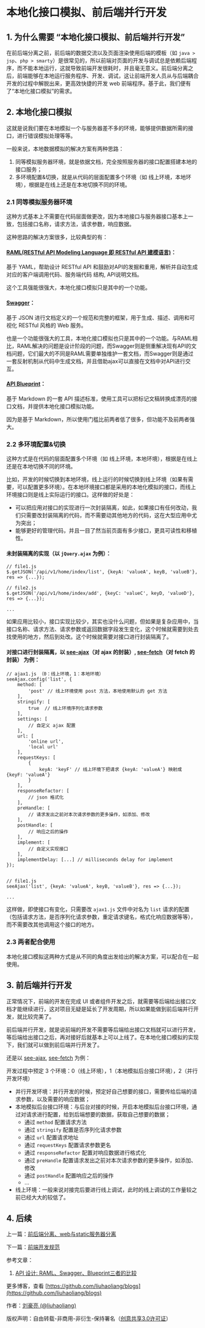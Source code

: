 # 本地化接口模拟、前后端并行开发

## 1. 为什么需要 “本地化接口模拟、前后端并行开发”

在前后端分离之前，前后端的数据交流以及页面渲染使用后端的模板（如 `java > jsp`、`php > smarty`）是很常见的，所以前端对页面的开发与调试总是依赖后端程序，而不能本地运行，这就导致前端开发很耗时，并且毫无意义。前后端分离之后，前端能够在本地运行服务程序、开发、调试，这让前端开发人员从与后端耦合开发的过程中解脱出来，更高效快捷的开发 web 前端程序。基于此，我们便有了“本地化接口模拟”的需求。

## 2. 本地化接口模拟

这就是说我们要在本地模拟一个与服务器差不多的环境，能够提供数据所需的接口，进行错误模拟处理等等。

一般来说，本地数据模拟的解决方案有两种思路：

1. 同等模拟服务器环境，就是依据文档，完全按照服务器的接口配置搭建本地的接口服务；
2. 多环境配置&切换，就是从代码的层面配置多个环境（如 线上环境，本地环境），根据是在线上还是在本地切换不同的环境。

### 2.1 同等模拟服务器环境

这种方式基本上不需要在代码层面做更改，因为本地接口与服务器接口基本上一致，包括接口名称，请求方法，请求参数，响应数据。

这种思路的解决方案很多，比较典型的有：

#### [RAML(RESTful API Modeling Language 即 RESTful API 建模语言)](https://raml.org/)：

基于 YAML，帮助设计 RESTful API 和鼓励对API的发掘和重用，解析并自动生成对应的客户端调用代码、服务端代码 结构, API说明文档。

这个工具强能很强大，本地化接口模拟只是其中的一个功能。

#### [Swagger](https://swagger.io/)：

基于 JSON 进行文档定义的一个规范和完整的框架，用于生成、描述、调用和可视化 RESTful 风格的 Web 服务。

也是一个功能很强大的工具，本地化接口模拟也只是其中的一个功能。与RAML相比，RAML解决的问题是设计阶段的问题，而Swagger则是侧重解决现有API的文档问题，它们最大的不同是RAML需要单独维护一套文档，而Swagger则是通过一套反射机制从代码中生成文档，并且借助ajax可以直接在文档中对API进行交互。

#### [API Blueprint](https://apiblueprint.org/)：

基于 Markdown 的一套 API 描述标准，使用工具可以把标记文稿转换成漂亮的接口文档，并提供本地化接口模拟功能。

因为是基于 Markdown，所以使用门槛比前两者低了很多，但功能不及前两者强大。

### 2.2 多环境配置&切换

这种方式是在代码的层面配置多个环境（如 线上环境，本地环境），根据是在线上还是在本地切换不同的环境。

比如，开发的时候切换到本地环境，线上运行的时候切换到线上环境（如果有需要，可以配置更多环境）。在本地环境接口都是采用的本地化模拟的接口，而线上环境接口则是线上实际运行的接口。这样做的好处是：

* 可以把应用对接口的实现进行一次封装隔离，如此，如果接口有任何改动，我们只需要改封装隔离的代码，而不需要动其他地方的代码，这在大型应用中尤为突出；
* 能够更好的管理代码，并且一目了然当前页面有多少接口，更具可读性和移植性。

#### 未封装隔离的实现（以 `jQuery.ajax` 为例）：

```
// file1.js
$.getJSON('/api/v1/home/index/list', {keyA: 'valueA', keyB, 'valueB'}, res => {...});

// file2.js
$.getJSON('/api/v1/home/index/add', {keyC: 'valueC', keyD, 'valueD'}, res => {...});

...

```

如果应用比较小，接口实现比较少，其实也没什么问题，但如果是复杂应用中，当接口名称、请求方法、请求参数或返回数据字段发生变化，这个时候就需要到处去找使用的地方，然后到处改。这个时候就需要对接口进行封装隔离了。

#### 对接口进行封装隔离，以 [see-ajax](https://github.com/liuhaoliang/see-ajax)（对 ajax 的封装）, [see-fetch](https://github.com/liuhaoliang/see-fetch)（对 fetch 的封装） 为例：

```
// ajax1.js （0：线上环境，1：本地环境）
seeAjax.config('list', {
    method: [
        'post' // 线上环境使用 post 方法，本地使用默认的 get 方法
    ],
    stringify: [
        true  // 线上环境序列化请求参数
    ],
    settings: [
        // 自定义 ajax 配置
    ],
    url: [
        'online url',
        'local url'
    ],
    requestKeys: [
        {
            keyA: 'keyF' // 线上环境下把请求 {keyA: 'valueA'} 映射成 {keyF: 'valueA'}
        }
    ],
    responseRefactor: [
        // json 格式化
    ],
    preHandle: [
        // 请求发出之前对本次请求参数的更多操作，如添加、修改
    ],
    postHandle: [
        // 响应之后的操作
    ],
    implement: [
        // 自定义实现接口
    ],
    implementDelay: [...] // milliseconds delay for implement
});


// file1.js
seeAjax('list', {keyA: 'valueA', keyB, 'valueB'}, res => {...});

...

```

这样做，即使接口有变化，只需要改 `ajax1.js` 文件中对名为 `list` 请求的配置（包括请求方法，是否序列化请求参数，重定请求键名，格式化响应数据等等），而不需要改其他调用这个接口的地方。

### 2.3 两者配合使用

本地化接口模拟这两种方式是从不同的角度出发给出的解决方案，可以配合在一起使用。

## 3. 前后端并行开发

正常情况下，前端的开发在完成 UI 或者组件开发之后，就需要等后端给出接口文档才能继续进行，这对项目无疑是延长了开发周期，所以如果能做到前后端并行开发，就比较完美了。

前后端并行开发，就是说前端的开发不需要等后端给出接口文档就可以进行开发，等后端给出接口之后，再对接好后就基本上可以上线了。在本地化接口模拟的实现下，我们就可以做到前后端并行开发了。

还是以 [see-ajax](https://github.com/liuhaoliang/see-ajax), [see-fetch](https://github.com/liuhaoliang/see-fetch) 为例：

开发过程中预定 3 个环境：0（线上环境），1（本地模拟后台接口环境），2（并行开发环境）

* 并行开发环境：并行开发的时候，预定好自己想要的接口，需要传给后端的请求参数，以及需要的响应数据；
* 本地模拟后台接口环境：与后台对接的时候，开启本地模拟后台接口环境，通过对请求进行配置，给到后端想要的数据，获取自己想要的数据；
   * 通过 `method` 配置请求方法
   * 通过 `stringify` 配置是否序列化请求参数
   * 通过 `url` 配置请求地址
   * 通过 `requestKeys` 配置请求参数更名
   * 通过 `responseRefactor` 配置对响应数据进行格式化
   * 通过 `preHandle` 配置请求发出之前对本次请求参数的更多操作，如添加、修改
   * 通过 `postHandle` 配置响应之后的操作
   * ...
* 线上环境：一般来说对接完后要进行线上调试，此时的线上调试的工作量较之前已经大大的较低了。


## 4. 后续

上一篇：[前后端分离、web与static服务器分离](https://github.com/liuhaoliang/blogs/blob/master/architecture/1.md)

下一篇：[前端开发规范](https://github.com/liuhaoliang/blogs/blob/master/architecture/3.md)

参考文章：

1. [API 设计: RAML、Swagger、Blueprint三者的比较](http://www.cnblogs.com/softidea/p/5728952.html)

更多博客，查看 [https://github.com/liuhaoliang/blogs](https://github.com/liuhaoliang/blogs)

作者：[刘豪亮 (@liuhaoliang)](https://github.com/liuhaoliang)

版权声明：自由转载-非商用-非衍生-保持署名（[创意共享3.0许可证](https://creativecommons.org/licenses/by-nc-nd/3.0/deed.zh)）
